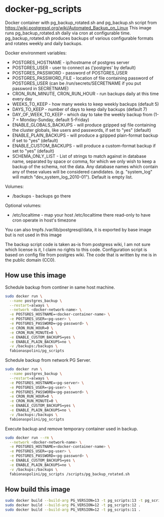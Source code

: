 # docker-pg_scripts

Docker container with pg_backup_rotated.sh and pg_backup.sh script from https://wiki.postgresql.org/wiki/Automated_Backup_on_Linux
This image runs pg_backup_rotated.sh daily via cron at configurable time. pg_backup_rotated.sh produces backups of various configurable formats and rotates weekly and daily backups.

Docker environment variables:
 - POSTGRES_HOSTNAME - ip/hostname of postgres server
 - POSTGRES_USER - user to connect as ('postgres' by default)
 - POSTGRES_PASSWORD - password of POSTGRES_USER
 - POSTGRES_PASSWORD_FILE - location of file containing password of POSTGRES_USER (can be /run/secrets/SECRETNAME if you put password in SECRETNAME)
 - CRON_RUN_MINUTE, CRON_RUN_HOUR - run backups daily at this time every day
 - WEEKS_TO_KEEP - how many weeks to keep weekly backups (default 5)
 - DAYS_TO_KEEP - number of days to keep daily backups (default 7)
 - DAY_OF_WEEK_TO_KEEP - which day to take the weekly backup from (1-7 = Monday-Sunday, default 5-Friday)
 - ENABLE_GLOBALS_BACKUPS - will produce gzipped sql file containing the cluster globals, like users and passwords, if set to "yes" (default)
 - ENABLE_PLAIN_BACKUPS - will produce a gzipped plain-format backup if set to "yes" (default)
 - ENABLE_CUSTOM_BACKUPS - will produce a custom-format backup if set to "yes" (default)
 - SCHEMA_ONLY_LIST - List of strings to match against in database name, separated by space or comma, for which we only wish to keep a backup of the schema, not the data. Any database names which contain any of these values will be considered candidates. (e.g. "system_log" will match "dev_system_log_2010-01"). Default is empty list.

Volumes:
 - /backups - backups go there

Optional volumes:
- /etc/localtime - map your host /etc/localtime there read-only to have cron operate in host's timezone

You can also tmpfs /var/lib/postgresql/data, it is exported by base image but is not used in this image

The backup script code is taken as-is from postgress wiki, I am not sure which license is it, I claim no rights to this code.
Configuration script is based on config file from postgres wiki. The code that is written by me is in the public domain (CC0). 

## How use this image

Schedule backup from continer in same host machine.

```bash
sudo docker run \
  --name postgres_backup \
  --restart=always \
  --network <docker-network-name> \
  -e POSTGRES_HOSTNAME=<docker-container-name> \
  -e POSTGRES_USER=<pg-user> \
  -e POSTGRES_PASSWORD=<pg-password> \
  -e CRON_RUN_HOUR=0 \
  -e CRON_RUN_MINUTE=0 \
  -e ENABLE_CUSTOM_BACKUPS=yes \
  -e ENABLE_PLAIN_BACKUPS=no \
  -v /backups:/backups \
  fabionaspolini/pg_scripts
```

Schedule backup from network PG Server.

```bash
sudo docker run \
  --name postgres_backup \
  --restart=always \
  -e POSTGRES_HOSTNAME=<pg-server> \
  -e POSTGRES_USER=<pg-user> \
  -e POSTGRES_PASSWORD=<pg-password> \
  -e CRON_RUN_HOUR=0 \
  -e CRON_RUN_MINUTE=0 \
  -e ENABLE_CUSTOM_BACKUPS=yes \
  -e ENABLE_PLAIN_BACKUPS=no \
  -v /backups:/backups \
  fabionaspolini/pg_scripts
```

Execute backup and remove temporary container used in backup.

```bash
sudo docker run --rm \
  --network <docker-network-name> \
  -e POSTGRES_HOSTNAME=<docker-container-name> \
  -e POSTGRES_USER=<pg-user> \
  -e POSTGRES_PASSWORD=<pg-password> \
  -e ENABLE_CUSTOM_BACKUPS=yes \
  -e ENABLE_PLAIN_BACKUPS=no \
  -v /backups:/backups \
  fabionaspolini/pg_scripts /scripts/pg_backup_rotated.sh
```

## How build this image

```bash
sudo docker build --build-arg PG_VERSION=13 -t pg_scripts:13 -t pg_scripts:latest .
sudo docker build --build-arg PG_VERSION=12 -t pg_scripts:12 .
sudo docker build --build-arg PG_VERSION=12 -t pg_scripts:11 .
```
